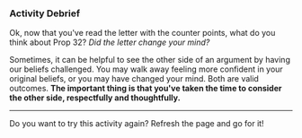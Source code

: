 ### Activity Debrief

Ok, now that you've read the letter with the counter points, what do you think about Prop 32? *Did the letter change your mind?*

Sometimes, it can be helpful to see the other side of an argument by having our beliefs challenged. You may walk away feeling more confident in your original beliefs, or you may have changed your mind. Both are valid outcomes. **The important thing is that you've taken the time to consider the other side, respectfully and thoughtfully.**

----

Do you want to try this activity again? Refresh the page and go for it!